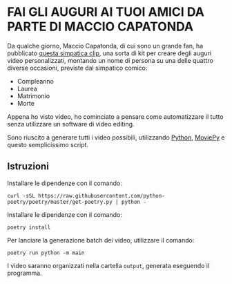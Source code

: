 # FAI GLI AUGURI AI TUOI AMICI DA PARTE DI MACCIO CAPATONDA

Da qualche giorno, Maccio Capatonda, di cui sono un grande fan, ha pubblicato [questa simpatica clip][1], una sorta di kit per creare degli auguri video personalizzati, montando un nome di persona su una delle quattro diverse occasioni, previste dal simpatico comico:

- Compleanno
- Laurea
- Matrimonio
- Morte

Appena ho visto video, ho cominciato a pensare come automatizzare il tutto senza utilizzare un software di video editing.

Sono riuscito a generare tutti i video possibili, utilizzando [Python][2], [MoviePy][3] e questo semplicissimo script.

## Istruzioni

Installare le dipendenze con il comando:

`curl -sSL https://raw.githubusercontent.com/python-poetry/poetry/master/get-poetry.py | python -`

Installare le dipendenze con il comando:

`poetry install`

Per lanciare la generazione batch dei video, utilizzare il comando:

`poetry run python -m main`

I video saranno organizzati nella cartella `output`, generata eseguendo il programma.

[1]: https://www.youtube.com/watch?v=D_J1mAN1Hm4
[2]: https://www.python.org/
[3]: https://zulko.github.io/moviepy/

